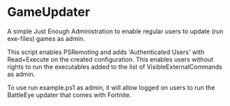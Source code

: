 # GameUpdater
A simple Just Enough Administration to enable regular users to update (run exe-files) games as admin.


This script enables PSRemoting and adds 'Authenticated Users' with Read+Execute on the created configuration. This enables users without rights to run the executables added to the list of VisibleExternalCommands as admin.


To use run example.ps1 as admin, it will allow logged on users to run the BattleEye updater that comes with Fortnite.
